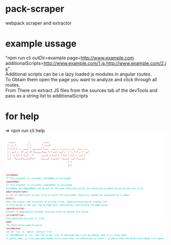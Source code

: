 
# pack-scraper
webpack scraper and extractor
# example ussage
 "npm run cli outDir=example page=http://www.example.com  additionalScripts=http://www.example.com/1.js,http://www.example.com/2.js" .   
 Additional scripts can be i.e lazy loaded js modules in angular routes.  
 To Obtain them open the page you want to analyze and click through all routes.  
 From There on extract JS files from the sources tab of the devTools and pass as a string list to additionalScripts
# for help
=> npm run cli help
![cli help](https://raw.githubusercontent.com/xsip/pack-scraper/master/npmrunclihelp.png)

